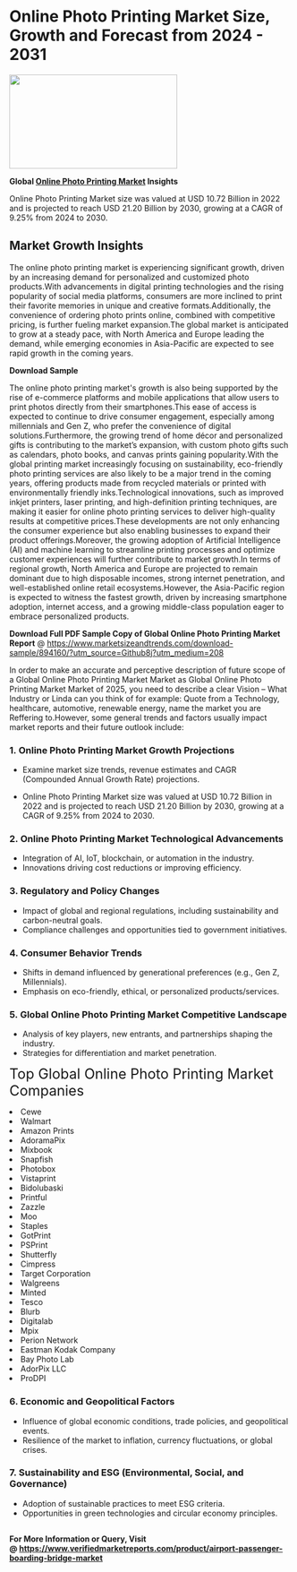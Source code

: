 <H1>Online Photo Printing Market Size, Growth and Forecast from 2024 - 2031</H1><img class="aligncenter size-medium wp-image-584254" src="https://thirdeyenews.in/wp-content/uploads/2024/09/Global-Market-Research-300x168.jpeg" alt="" width="300" height="168" /><p><strong>Global&nbsp;<a href="https://www.marketsizeandtrends.com/download-sample/894160/?utm_source=Github8j?utm_medium=208">Online Photo Printing Market</a> Insights</strong></p><p>Online Photo Printing Market size was valued at USD 10.72 Billion in 2022 and is projected to reach USD 21.20 Billion by 2030, growing at a CAGR of 9.25% from 2024 to 2030.</p><p><h2>Market Growth Insights</h2> <p>The online photo printing market is experiencing significant growth, driven by an increasing demand for personalized and customized photo products.With advancements in digital printing technologies and the rising popularity of social media platforms, consumers are more inclined to print their favorite memories in unique and creative formats.Additionally, the convenience of ordering photo prints online, combined with competitive pricing, is further fueling market expansion.The global market is anticipated to grow at a steady pace, with North America and Europe leading the demand, while emerging economies in Asia-Pacific are expected to see rapid growth in the coming years.</p> <p><strong>Download Sample</strong></p> <p>The online photo printing market's growth is also being supported by the rise of e-commerce platforms and mobile applications that allow users to print photos directly from their smartphones.This ease of access is expected to continue to drive consumer engagement, especially among millennials and Gen Z, who prefer the convenience of digital solutions.Furthermore, the growing trend of home décor and personalized gifts is contributing to the market’s expansion, with custom photo gifts such as calendars, photo books, and canvas prints gaining popularity.With the global printing market increasingly focusing on sustainability, eco-friendly photo printing services are also likely to be a major trend in the coming years, offering products made from recycled materials or printed with environmentally friendly inks.Technological innovations, such as improved inkjet printers, laser printing, and high-definition printing techniques, are making it easier for online photo printing services to deliver high-quality results at competitive prices.These developments are not only enhancing the consumer experience but also enabling businesses to expand their product offerings.Moreover, the growing adoption of Artificial Intelligence (AI) and machine learning to streamline printing processes and optimize customer experiences will further contribute to market growth.In terms of regional growth, North America and Europe are projected to remain dominant due to high disposable incomes, strong internet penetration, and well-established online retail ecosystems.However, the Asia-Pacific region is expected to witness the fastest growth, driven by increasing smartphone adoption, internet access, and a growing middle-class population eager to embrace personalized products.<p><span class=""><strong>Download Full PDF Sample Copy of Global Online Photo Printing Market Report</strong> @ <a href="https://www.marketsizeandtrends.com/download-sample/894160/?utm_source=Github8j?utm_medium=208" target="_blank">https://www.marketsizeandtrends.com/download-sample/894160/?utm_source=Github8j?utm_medium=208</a></span></p><p>In order to make an accurate and perceptive description of future scope of a Global&nbsp;Online Photo Printing Market Market as Global&nbsp;Online Photo Printing Market Market of 2025, you need to describe a clear Vision &ndash; What Industry or Linda can you think of for example: Quote from a Technology, healthcare, automotive, renewable energy, name the market you are Reffering to.However, some general trends and factors usually impact market reports and their future outlook include:</p><h3>1.&nbsp;<strong>Online Photo Printing Market Growth Projections</strong></h3><ul><li>Examine market size trends, revenue estimates and CAGR (Compounded Annual Growth Rate) projections.</li><li><p>Online Photo Printing Market size was valued at USD 10.72 Billion in 2022 and is projected to reach USD 21.20 Billion by 2030, growing at a CAGR of 9.25% from 2024 to 2030.</p></li></ul><h3>2.&nbsp;<strong>Online Photo Printing Market Technological Advancements</strong></h3><ul><li>Integration of AI, IoT, blockchain, or automation in the industry.</li><li>Innovations driving cost reductions or improving efficiency.</li></ul><h3>3.&nbsp;<strong>Regulatory and Policy Changes</strong></h3><ul><li>Impact of global and regional regulations, including sustainability and carbon-neutral goals.</li><li>Compliance challenges and opportunities tied to government initiatives.</li></ul><h3>4.&nbsp;<strong>Consumer Behavior Trends</strong></h3><ul><li>Shifts in demand influenced by generational preferences (e.g., Gen Z, Millennials).</li><li>Emphasis on eco-friendly, ethical, or personalized products/services.</li></ul><h3>5.&nbsp;<strong>Global Online Photo Printing Market Competitive Landscape</strong></h3><ul><li>Analysis of key players, new entrants, and partnerships shaping the industry.</li><li>Strategies for differentiation and market penetration.</li></ul><p data-pm-slice="1 1 []"><span style="color: inherit; font-family: inherit; font-size: 25px;">Top Global Online Photo Printing Market Companies</span></p><div class="" data-test-id=""><p><li>Cewe</li><li> Walmart</li><li> Amazon Prints</li><li> AdoramaPix</li><li> Mixbook</li><li> Snapfish</li><li> Photobox</li><li> Vistaprint</li><li> Bidolubaski</li><li> Printful</li><li> Zazzle</li><li> Moo</li><li> Staples</li><li> GotPrint</li><li> PSPrint</li><li> Shutterfly</li><li> Cimpress</li><li> Target Corporation</li><li> Walgreens</li><li> Minted</li><li> Tesco</li><li> Blurb</li><li> Digitalab</li><li> Mpix</li><li> Perion Network</li><li> Eastman Kodak Company</li><li> Bay Photo Lab</li><li> AdorPix LLC</li><li> ProDPI</li></p></div><h3>6.&nbsp;<strong>Economic and Geopolitical Factors</strong></h3><ul><li>Influence of global economic conditions, trade policies, and geopolitical events.</li><li>Resilience of the market to inflation, currency fluctuations, or global crises.</li></ul><h3>7.&nbsp;<strong>Sustainability and ESG (Environmental, Social, and Governance)</strong></h3><ul><li>Adoption of sustainable practices to meet ESG criteria.</li><li>Opportunities in green technologies and circular economy principles.</li></ul><h2><strong style="font-size: 14px;">For More Information or Query, Visit @&nbsp;</strong><a style="background-color: #ffffff; font-size: 14px;" href="https://www.marketsizeandtrends.com/report/online-photo-printing-market-/" target="_blank">https://www.verifiedmarketreports.com/product/airport-passenger-boarding-bridge-market</a></h2>